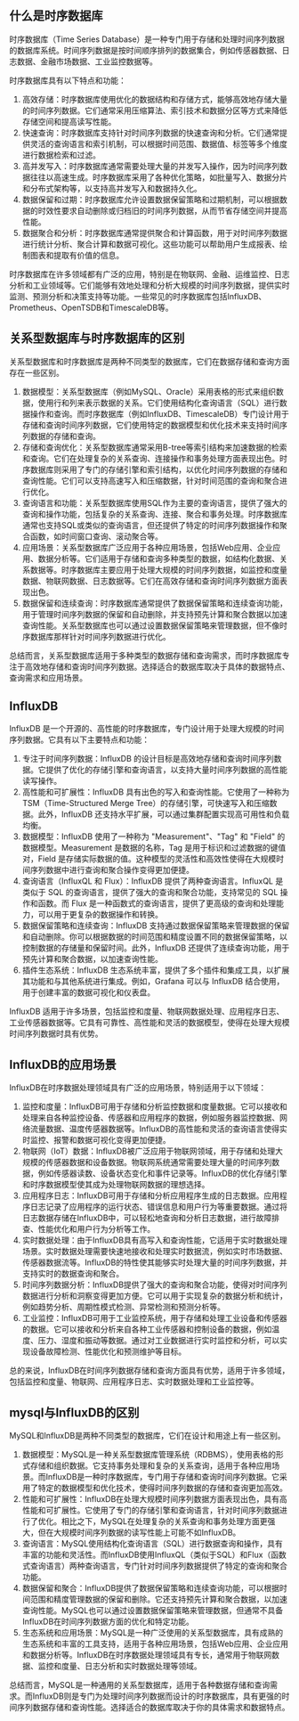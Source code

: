 ## 什么是时序数据库

时序数据库（Time Series Database）是一种专门用于存储和处理时间序列数据的数据库系统。时间序列数据是按时间顺序排列的数据集合，例如传感器数据、日志数据、金融市场数据、工业监控数据等。

时序数据库具有以下特点和功能：

1. 高效存储：时序数据库使用优化的数据结构和存储方式，能够高效地存储大量的时间序列数据。它们通常采用压缩算法、索引技术和数据分区等方式来降低存储空间和提高读写性能。
2. 快速查询：时序数据库支持针对时间序列数据的快速查询和分析。它们通常提供灵活的查询语言和索引机制，可以根据时间范围、数据值、标签等多个维度进行数据检索和过滤。
3. 高并发写入：时序数据库通常需要处理大量的并发写入操作，因为时间序列数据往往以高速生成。时序数据库采用了各种优化策略，如批量写入、数据分片和分布式架构等，以支持高并发写入和数据持久化。
4. 数据保留和过期：时序数据库允许设置数据保留策略和过期机制，可以根据数据的时效性要求自动删除或归档旧的时间序列数据，从而节省存储空间并提高性能。
5. 数据聚合和分析：时序数据库通常提供聚合和计算函数，用于对时间序列数据进行统计分析、聚合计算和数据可视化。这些功能可以帮助用户生成报表、绘制图表和提取有价值的信息。

时序数据库在许多领域都有广泛的应用，特别是在物联网、金融、运维监控、日志分析和工业领域等。它们能够有效地处理和分析大规模的时间序列数据，提供实时监测、预测分析和决策支持等功能。一些常见的时序数据库包括InfluxDB、Prometheus、OpenTSDB和TimescaleDB等。



## 关系型数据库与时序数据库的区别

关系型数据库和时序数据库是两种不同类型的数据库，它们在数据存储和查询方面存在一些区别。

1. 数据模型：关系型数据库（例如MySQL、Oracle）采用表格的形式来组织数据，使用行和列来表示数据的关系。它们使用结构化查询语言（SQL）进行数据操作和查询。而时序数据库（例如InfluxDB、TimescaleDB）专门设计用于存储和查询时间序列数据，它们使用特定的数据模型和优化技术来支持时间序列数据的存储和查询。
2. 存储和查询优化：关系型数据库通常采用B-tree等索引结构来加速数据的检索和查询。它们在处理复杂的关系查询、连接操作和事务处理方面表现出色。时序数据库则采用了专门的存储引擎和索引结构，以优化时间序列数据的存储和查询性能。它们可以支持高速写入和压缩数据，针对时间范围的查询和聚合进行优化。
3. 查询语言和功能：关系型数据库使用SQL作为主要的查询语言，提供了强大的查询和操作功能，包括复杂的关系查询、连接、聚合和事务处理。时序数据库通常也支持SQL或类似的查询语言，但还提供了特定的时间序列数据操作和聚合函数，如时间窗口查询、滚动聚合等。
4. 应用场景：关系型数据库广泛应用于各种应用场景，包括Web应用、企业应用、数据分析等。它们适用于存储和查询多种类型的数据，如结构化数据、关系数据等。时序数据库主要应用于处理大规模的时间序列数据，如监控和度量数据、物联网数据、日志数据等。它们在高效存储和查询时间序列数据方面表现出色。
5. 数据保留和连续查询：时序数据库通常提供了数据保留策略和连续查询功能，用于管理时间序列数据的保留和自动删除，并支持预先计算和聚合数据以加速查询性能。关系型数据库也可以通过设置数据保留策略来管理数据，但不像时序数据库那样针对时间序列数据进行优化。

总结而言，关系型数据库适用于多种类型的数据存储和查询需求，而时序数据库专注于高效地存储和查询时间序列数据。选择适合的数据库取决于具体的数据特点、查询需求和应用场景。



## InfluxDB

InfluxDB 是一个开源的、高性能的时序数据库，专门设计用于处理大规模的时间序列数据。它具有以下主要特点和功能：

1. 专注于时间序列数据：InfluxDB 的设计目标是高效地存储和查询时间序列数据。它提供了优化的存储引擎和查询语言，以支持大量时间序列数据的高性能读写操作。
2. 高性能和可扩展性：InfluxDB 具有出色的写入和查询性能。它使用了一种称为 TSM（Time-Structured Merge Tree）的存储引擎，可快速写入和压缩数据。此外，InfluxDB 还支持水平扩展，可以通过集群配置实现高可用性和负载均衡。
3. 数据模型：InfluxDB 使用了一种称为 "Measurement"、"Tag" 和 "Field" 的数据模型。Measurement 是数据的名称，Tag 是用于标识和过滤数据的键值对，Field 是存储实际数据的值。这种模型的灵活性和高效性使得在大规模时间序列数据中进行查询和聚合操作变得更加便捷。
4. 查询语言（InfluxQL 和 Flux）：InfluxDB 提供了两种查询语言。InfluxQL 是类似于 SQL 的查询语言，提供了强大的查询和聚合功能，支持常见的 SQL 操作和函数。而 Flux 是一种函数式的查询语言，提供了更高级的查询和处理能力，可以用于更复杂的数据操作和转换。
5. 数据保留策略和连续查询：InfluxDB 支持通过数据保留策略来管理数据的保留和自动删除。你可以根据数据的时间范围和精度设置不同的数据保留策略，以控制数据的存储量和保留时间。此外，InfluxDB 还提供了连续查询功能，用于预先计算和聚合数据，以加速查询性能。
6. 插件生态系统：InfluxDB 生态系统丰富，提供了多个插件和集成工具，以扩展其功能和与其他系统进行集成。例如，Grafana 可以与 InfluxDB 结合使用，用于创建丰富的数据可视化和仪表盘。

InfluxDB 适用于许多场景，包括监控和度量、物联网数据处理、应用程序日志、工业传感器数据等。它具有可靠性、高性能和灵活的数据模型，使得在处理大规模时间序列数据时具有优势。



## InfluxDB的应用场景

InfluxDB在时序数据处理领域具有广泛的应用场景，特别适用于以下领域：

1. 监控和度量：InfluxDB可用于存储和分析监控数据和度量数据。它可以接收和处理来自各种监控设备、传感器和应用程序的数据，例如服务器监控数据、网络流量数据、温度传感器数据等。InfluxDB的高性能和灵活的查询语言使得实时监控、报警和数据可视化变得更加便捷。
2. 物联网（IoT）数据：InfluxDB被广泛应用于物联网领域，用于存储和处理大规模的传感器数据和设备数据。物联网系统通常需要处理大量的时间序列数据，例如传感器读数、设备状态变化和事件记录等。InfluxDB的优化存储引擎和时序数据模型使其成为处理物联网数据的理想选择。
3. 应用程序日志：InfluxDB可用于存储和分析应用程序生成的日志数据。应用程序日志记录了应用程序的运行状态、错误信息和用户行为等重要数据。通过将日志数据存储在InfluxDB中，可以轻松地查询和分析日志数据，进行故障排查、性能优化和用户行为分析等工作。
4. 实时数据处理：由于InfluxDB具有高写入和查询性能，它适用于实时数据处理场景。实时数据处理需要快速地接收和处理实时数据流，例如实时市场数据、传感器数据流等。InfluxDB的特性使其能够实时处理大量的时间序列数据，并支持实时的数据查询和聚合。
5. 时间序列数据分析：InfluxDB提供了强大的查询和聚合功能，使得对时间序列数据进行分析和洞察变得更加方便。它可以用于实现复杂的数据分析和统计，例如趋势分析、周期性模式检测、异常检测和预测分析等。
6. 工业监控：InfluxDB可用于工业监控系统，用于存储和处理工业设备和传感器的数据。它可以接收和分析来自各种工业传感器和控制设备的数据，例如温度、压力、湿度和振动等数据。通过对工业数据进行实时监控和分析，可以实现设备故障检测、性能优化和预测维护等目标。

总的来说，InfluxDB在时间序列数据存储和查询方面具有优势，适用于许多领域，包括监控和度量、物联网、应用程序日志、实时数据处理和工业监控等。



## mysql与InfluxDB的区别

MySQL和InfluxDB是两种不同类型的数据库，它们在设计和用途上有一些区别。

1. 数据模型：MySQL是一种关系型数据库管理系统（RDBMS），使用表格的形式存储和组织数据。它支持事务处理和复杂的关系查询，适用于各种应用场景。而InfluxDB是一种时序数据库，专门用于存储和查询时间序列数据。它采用了特定的数据模型和优化技术，使得时间序列数据的存储和查询更加高效。
2. 性能和可扩展性：InfluxDB在处理大规模时间序列数据方面表现出色，具有高性能和可扩展性。它使用了专门的存储引擎和查询语言，针对时间序列数据进行了优化。相比之下，MySQL在处理复杂的关系查询和事务处理方面更强大，但在大规模时间序列数据的读写性能上可能不如InfluxDB。
3. 查询语言：MySQL使用结构化查询语言（SQL）进行数据查询和操作，具有丰富的功能和灵活性。而InfluxDB使用InfluxQL（类似于SQL）和Flux（函数式查询语言）两种查询语言，专门针对时间序列数据提供了特定的查询和聚合功能。
4. 数据保留和聚合：InfluxDB提供了数据保留策略和连续查询功能，可以根据时间范围和精度管理数据的保留和删除。它还支持预先计算和聚合数据，以加速查询性能。MySQL也可以通过设置数据保留策略来管理数据，但通常不具备InfluxDB在时间序列数据方面的优化和特定功能。
5. 生态系统和应用场景：MySQL是一种广泛使用的关系型数据库，具有成熟的生态系统和丰富的工具支持，适用于各种应用场景，包括Web应用、企业应用和数据分析等。InfluxDB在时序数据处理领域具有专长，通常用于物联网数据、监控和度量、日志分析和实时数据处理等领域。

总结而言，MySQL是一种通用的关系型数据库，适用于各种数据存储和查询需求。而InfluxDB则是专门为处理时间序列数据而设计的时序数据库，具有更强的时间序列数据存储和查询性能。选择适合的数据库取决于你的具体需求和数据特点。
